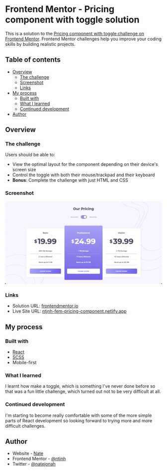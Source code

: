 # Frontend Mentor - Pricing component with toggle solution

This is a solution to the [Pricing component with toggle challenge on Frontend Mentor](https://www.frontendmentor.io/challenges/pricing-component-with-toggle-8vPwRMIC). Frontend Mentor challenges help you improve your coding skills by building realistic projects. 

## Table of contents

- [Overview](#overview)
  - [The challenge](#the-challenge)
  - [Screenshot](#screenshot)
  - [Links](#links)
- [My process](#my-process)
  - [Built with](#built-with)
  - [What I learned](#what-i-learned)
  - [Continued development](#continued-development)
- [Author](#author)

## Overview

### The challenge

Users should be able to:

- View the optimal layout for the component depending on their device's screen size
- Control the toggle with both their mouse/trackpad and their keyboard
- **Bonus**: Complete the challenge with just HTML and CSS

### Screenshot

![Solution Screenshot](./screenshot.png)

### Links

- Solution URL: [frontendmentor.io](https://www.frontendmentor.io/solutions/toggling-pricing-component-4OSVBGVlw_)
- Live Site URL: [ntjnh-fem-pricing-component.netlify.app](https://ntjnh-fem-pricing-component.netlify.app/)

## My process

### Built with

- [React](https://reactjs.org/)
- [SCSS](https://sass-lang.com/)
- Mobile-first

### What I learned

I learnt how make a toggle, which is something I've never done before so that was a fun little challenge, which turned out not to be very difficult at all.

### Continued development

I'm starting to become really comfortable with some of the more simple parts of React development so looking forward to trying more and more difficult challenges.

## Author

- Website - [Nate](https://natejonah.com)
- Frontend Mentor - [@ntjnh](https://www.frontendmentor.io/profile/ntjnh)
- Twitter - [@natejonah](https://www.twitter.com/natejonah)
